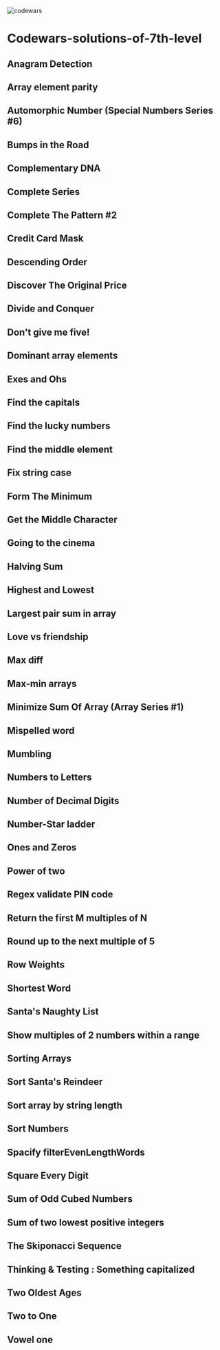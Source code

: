 ![codewars](https://user-images.githubusercontent.com/68942106/94330252-aacd6500-ff77-11ea-9185-c090b275b794.png)

# Codewars-solutions-of-7th-level

## Anagram Detection
## Array element parity
## Automorphic Number (Special Numbers Series #6)
## Bumps in the Road
## Complementary DNA
## Complete Series
## Complete The Pattern #2
## Credit Card Mask
## Descending Order
## Discover The Original Price
## Divide and Conquer
## Don't give me five!
## Dominant array elements
## Exes and Ohs
## Find the capitals
## Find the lucky numbers
## Find the middle element
## Fix string case
## Form The Minimum
## Get the Middle Character
## Going to the cinema
## Halving Sum
## Highest and Lowest
## Largest pair sum in array 
## Love vs friendship
## Max diff
## Max-min arrays
## Minimize Sum Of Array (Array Series #1)
## Mispelled word
## Mumbling
## Numbers to Letters
## Number of Decimal Digits
## Number-Star ladder
## Ones and Zeros
## Power of two
## Regex validate PIN code
## Return the first M multiples of N
## Round up to the next multiple of 5
## Row Weights
## Shortest Word
## Santa's Naughty List
## Show multiples of 2 numbers within a range
## Sorting Arrays
## Sort Santa's Reindeer
## Sort array by string length
## Sort Numbers
## Spacify filterEvenLengthWords
## Square Every Digit
## Sum of Odd Cubed Numbers
## Sum of two lowest positive integers
## The Skiponacci Sequence
## Thinking & Testing : Something capitalized
## Two Oldest Ages
## Two to One
## Vowel one
